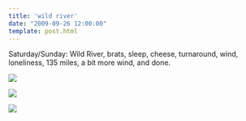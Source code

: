 ```yaml
---
title: 'wild river'
date: "2009-09-26 12:00:00"
template: post.html
---
```


Saturday/Sunday: Wild River, brats, sleep, cheese, turnaround, wind, loneliness, 135 miles, a bit more wind, and done.

![](http://slowtheory.openphoto.me.s3.amazonaws.com/custom/200909/Into-the-darkness_3960353404_o-6b05a5_800x800.jpg)

![](http://slowtheory.openphoto.me.s3.amazonaws.com/custom/200909/Inside-the-park_3960354852_o-74c005_800x800.jpg)

![](http://slowtheory.openphoto.me.s3.amazonaws.com/custom/200909/Breakfast-_3959582319_o-824e57_800x800.jpg)
